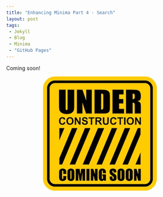 ```yaml
---
title: "Enhancing Minima Part 4 - Search"
layout: post
tags:
 - Jekyll
 - Blog
 - Minima
 - "GitHub Pages"
---
```


Coming soon!
<!-- more -->

<p style="text-align:center;">
	<img src="/assets/images/istockphoto-1410983127-612x612.jpg" alt="Under construction sign">
</p>


